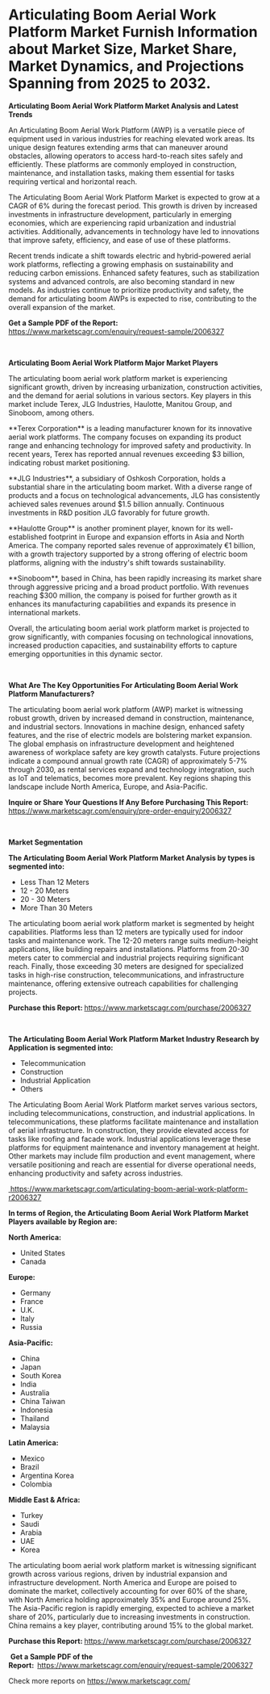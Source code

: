 <p><h1>Articulating Boom Aerial Work Platform Market Furnish Information about Market Size, Market Share, Market Dynamics, and Projections Spanning from 2025 to 2032.</h1></p><p><strong>Articulating Boom Aerial Work Platform Market Analysis and Latest Trends</strong></p>
<p><p>An Articulating Boom Aerial Work Platform (AWP) is a versatile piece of equipment used in various industries for reaching elevated work areas. Its unique design features extending arms that can maneuver around obstacles, allowing operators to access hard-to-reach sites safely and efficiently. These platforms are commonly employed in construction, maintenance, and installation tasks, making them essential for tasks requiring vertical and horizontal reach.</p><p>The Articulating Boom Aerial Work Platform Market is expected to grow at a CAGR of 6% during the forecast period. This growth is driven by increased investments in infrastructure development, particularly in emerging economies, which are experiencing rapid urbanization and industrial activities. Additionally, advancements in technology have led to innovations that improve safety, efficiency, and ease of use of these platforms.</p><p>Recent trends indicate a shift towards electric and hybrid-powered aerial work platforms, reflecting a growing emphasis on sustainability and reducing carbon emissions. Enhanced safety features, such as stabilization systems and advanced controls, are also becoming standard in new models. As industries continue to prioritize productivity and safety, the demand for articulating boom AWPs is expected to rise, contributing to the overall expansion of the market.</p></p>
<p><strong>Get a Sample PDF of the Report:&nbsp;</strong> <a href="https://www.marketscagr.com/enquiry/request-sample/2006327?utm_campaign=2039&utm_medium=2&utm_source=Github&utm_content=ia&utm_term=02032025&utm_id=articulating-boom-aerial-work-platform">https://www.marketscagr.com/enquiry/request-sample/2006327</a></p>
<p>&nbsp;</p>
<p><strong>Articulating Boom Aerial Work Platform Major Market Players</strong></p>
<p><p>The articulating boom aerial work platform market is experiencing significant growth, driven by increasing urbanization, construction activities, and the demand for aerial solutions in various sectors. Key players in this market include Terex, JLG Industries, Haulotte, Manitou Group, and Sinoboom, among others. </p><p>**Terex Corporation** is a leading manufacturer known for its innovative aerial work platforms. The company focuses on expanding its product range and enhancing technology for improved safety and productivity. In recent years, Terex has reported annual revenues exceeding $3 billion, indicating robust market positioning.</p><p>**JLG Industries**, a subsidiary of Oshkosh Corporation, holds a substantial share in the articulating boom market. With a diverse range of products and a focus on technological advancements, JLG has consistently achieved sales revenues around $1.5 billion annually. Continuous investments in R&D position JLG favorably for future growth.</p><p>**Haulotte Group** is another prominent player, known for its well-established footprint in Europe and expansion efforts in Asia and North America. The company reported sales revenue of approximately €1 billion, with a growth trajectory supported by a strong offering of electric boom platforms, aligning with the industry's shift towards sustainability.</p><p>**Sinoboom**, based in China, has been rapidly increasing its market share through aggressive pricing and a broad product portfolio. With revenues reaching $300 million, the company is poised for further growth as it enhances its manufacturing capabilities and expands its presence in international markets.</p><p>Overall, the articulating boom aerial work platform market is projected to grow significantly, with companies focusing on technological innovations, increased production capacities, and sustainability efforts to capture emerging opportunities in this dynamic sector.</p></p>
<p>&nbsp;</p>
<p><strong>What Are The Key Opportunities For Articulating Boom Aerial Work Platform Manufacturers?</strong></p>
<p><p>The articulating boom aerial work platform (AWP) market is witnessing robust growth, driven by increased demand in construction, maintenance, and industrial sectors. Innovations in machine design, enhanced safety features, and the rise of electric models are bolstering market expansion. The global emphasis on infrastructure development and heightened awareness of workplace safety are key growth catalysts. Future projections indicate a compound annual growth rate (CAGR) of approximately 5-7% through 2030, as rental services expand and technology integration, such as IoT and telematics, becomes more prevalent. Key regions shaping this landscape include North America, Europe, and Asia-Pacific.</p></p>
<p><strong>Inquire or Share Your Questions If Any Before Purchasing This Report:</strong> <a href="https://www.marketscagr.com/enquiry/pre-order-enquiry/2006327?utm_campaign=2039&utm_medium=2&utm_source=Github&utm_content=ia&utm_term=02032025&utm_id=articulating-boom-aerial-work-platform">https://www.marketscagr.com/enquiry/pre-order-enquiry/2006327</a></p>
<p>&nbsp;</p>
<p><strong>Market Segmentation</strong></p>
<p><strong>The Articulating Boom Aerial Work Platform Market Analysis by types is segmented into:</strong></p>
<p><ul><li>Less Than 12 Meters</li><li>12 - 20 Meters</li><li>20 - 30 Meters</li><li>More Than 30 Meters</li></ul></p>
<p><p>The articulating boom aerial work platform market is segmented by height capabilities. Platforms less than 12 meters are typically used for indoor tasks and maintenance work. The 12-20 meters range suits medium-height applications, like building repairs and installations. Platforms from 20-30 meters cater to commercial and industrial projects requiring significant reach. Finally, those exceeding 30 meters are designed for specialized tasks in high-rise construction, telecommunications, and infrastructure maintenance, offering extensive outreach capabilities for challenging projects.</p></p>
<p><strong>Purchase this Report:&nbsp;</strong><a href="https://www.marketscagr.com/purchase/2006327?utm_campaign=2039&utm_medium=2&utm_source=Github&utm_content=ia&utm_term=02032025&utm_id=articulating-boom-aerial-work-platform">https://www.marketscagr.com/purchase/2006327</a></p>
<p>&nbsp;</p>
<p><strong>The Articulating Boom Aerial Work Platform Market Industry Research by Application is segmented into:</strong></p>
<p><ul><li>Telecommunication</li><li>Construction</li><li>Industrial Application</li><li>Others</li></ul></p>
<p><p>The Articulating Boom Aerial Work Platform market serves various sectors, including telecommunications, construction, and industrial applications. In telecommunications, these platforms facilitate maintenance and installation of aerial infrastructure. In construction, they provide elevated access for tasks like roofing and facade work. Industrial applications leverage these platforms for equipment maintenance and inventory management at height. Other markets may include film production and event management, where versatile positioning and reach are essential for diverse operational needs, enhancing productivity and safety across industries.</p></p>
<p><a href="https://www.marketscagr.com/articulating-boom-aerial-work-platform-r2006327?utm_campaign=2039&utm_medium=2&utm_source=Github&utm_content=ia&utm_term=02032025&utm_id=articulating-boom-aerial-work-platform">&nbsp;https://www.marketscagr.com/articulating-boom-aerial-work-platform-r2006327</a></p>
<p><strong>In terms of Region, the Articulating Boom Aerial Work Platform Market Players available by Region are:</strong></p>
<p>
    <p> <strong> North America: </strong>
        <ul>
            <li>United States</li>
            <li>Canada</li>
        </ul>
        </p> 
    <p> <strong> Europe: </strong>
        <ul>
            <li>Germany</li>
            <li>France</li>
            <li>U.K.</li>
            <li>Italy</li>
            <li>Russia</li>
        </ul>
        </p> 
    <p> <strong> Asia-Pacific: </strong>
        <ul>
            <li>China</li>
            <li>Japan</li>
            <li>South Korea</li>
            <li>India</li>
            <li>Australia</li>
            <li>China Taiwan</li>
            <li>Indonesia</li>
            <li>Thailand</li>
            <li>Malaysia</li>
        </ul>
        </p> 
    <p> <strong> Latin America: </strong>
        <ul>
            <li>Mexico</li>
            <li>Brazil</li>
            <li>Argentina Korea</li>
            <li>Colombia</li>
        </ul>
        </p> 
    <p> <strong> Middle East & Africa: </strong>
        <ul>
            <li>Turkey</li>
            <li>Saudi</li>
            <li>Arabia</li>
            <li>UAE</li>
            <li>Korea</li>
        </ul>
    </p>
    </p>
<p><p>The articulating boom aerial work platform market is witnessing significant growth across various regions, driven by industrial expansion and infrastructure development. North America and Europe are poised to dominate the market, collectively accounting for over 60% of the share, with North America holding approximately 35% and Europe around 25%. The Asia-Pacific region is rapidly emerging, expected to achieve a market share of 20%, particularly due to increasing investments in construction. China remains a key player, contributing around 15% to the global market.</p></p>
<p><strong>Purchase this Report: </strong><a href="https://www.marketscagr.com/purchase/2006327?utm_campaign=2039&utm_medium=2&utm_source=Github&utm_content=ia&utm_term=02032025&utm_id=articulating-boom-aerial-work-platform">https://www.marketscagr.com/purchase/2006327</a></p>
<p>&nbsp;<strong>Get a Sample PDF of the Report:&nbsp;&nbsp;</strong><a href="https://www.marketscagr.com/enquiry/request-sample/2006327?utm_campaign=2039&utm_medium=2&utm_source=Github&utm_content=ia&utm_term=02032025&utm_id=articulating-boom-aerial-work-platform">https://www.marketscagr.com/enquiry/request-sample/2006327</a></p>
<p><strong></strong></p>
<p>Check more reports on <a href="https://www.marketscagr.com/?utm_campaign=2039&utm_medium=2&utm_source=Github&utm_content=ia&utm_term=02032025&utm_id=articulating-boom-aerial-work-platform">https://www.marketscagr.com/</a></p>